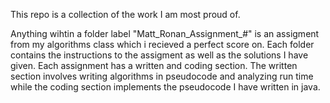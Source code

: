 This repo is a collection of the work I am most proud of.

Anything wihtin a folder label "Matt_Ronan_Assignment_#" is an assigment from my algorithms class which i recieved a perfect score on. 
Each folder contains the instructions to the assigment as well as the solutions I have given. Each assignment has a written and coding 
section. The written section involves writing algorithms in pseudocode and analyzing run time while the coding section implements the pseudocode
I have written in java.
